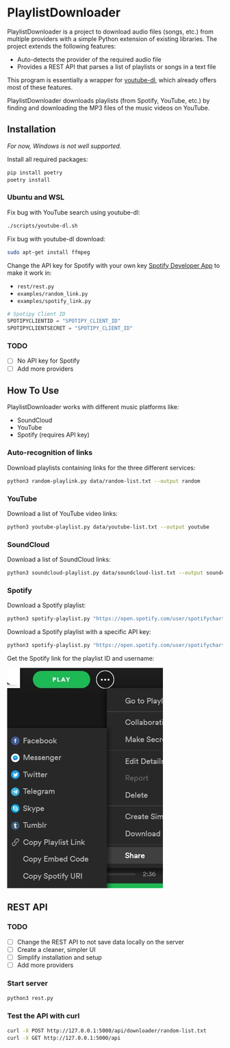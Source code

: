 # PlaylistDownloader

PlaylistDownloader is a project to download audio files (songs, etc.) from multiple providers with a simple Python extension of existing libraries. The project extends the following features:

- Auto-detects the provider of the required audio file
- Provides a REST API that parses a list of playlists or songs in a text file

This program is essentially a wrapper for [youtube-dl](https://github.com/ytdl-org/youtube-dl), which already offers most of these features.

PlaylistDownloader downloads playlists (from Spotify, YouTube, etc.) by finding and downloading the MP3 files of the music videos on YouTube.

## Installation

_For now, Windows is not well supported._

Install all required packages:

```bash
pip install poetry
poetry install
```

### Ubuntu and WSL

Fix bug with YouTube search using youtube-dl:

```bash
./scripts/youtube-dl.sh
```

Fix bug with youtube-dl download:

```bash
sudo apt-get install ffmpeg
```

Change the API key for Spotify with your own key [Spotify Developer App](https://developer.spotify.com/dashboard/login) to make it work in:

- `rest/rest.py`
- `examples/random_link.py`
- `examples/spotify_link.py`

```python
# Spotipy Client ID
SPOTIPYCLIENTID = "SPOTIPY_CLIENT_ID"
SPOTIPYCLIENTSECRET = "SPOTIPY_CLIENT_ID"
```

### TODO

- [ ] No API key for Spotify
- [ ] Add more providers

## How To Use

PlaylistDownloader works with different music platforms like:

- SoundCloud
- YouTube
- Spotify (requires API key)

### Auto-recognition of links

Download playlists containing links for the three different services:

```bash
python3 random-playlink.py data/random-list.txt --output random
```

### YouTube

Download a list of YouTube video links:

```bash
python3 youtube-playlist.py data/youtube-list.txt --output youtube
```

### SoundCloud

Download a list of SoundCloud links:

```bash
python3 soundcloud-playlist.py data/soundcloud-list.txt --output soundcloud
```

### Spotify

Download a Spotify playlist:

```bash
python3 spotify-playlist.py "https://open.spotify.com/user/spotifycharts/playlist/37i9dQZEVXbMDoHDwVN2tF?si=ZBG2E3XeSbGHEH0vZcYYTQ"  --output "Spotify-Playlist"
```

Download a Spotify playlist with a specific API key:

```bash
python3 spotify-playlist.py "https://open.spotify.com/user/spotifycharts/playlist/37i9dQZEVXbMDoHDwVN2tF?si=ZBG2E3XeSbGHEH0vZcYYTQ" --output "Spotify-Playlist" --spotipyid CLIENTID --spotipysecret CLIENTSECRET"
```

Get the Spotify link for the playlist ID and username:

![Get Spotify link for the playlist id](image/spotify_uri.jpg "Spotify URI GET")

## REST API

### TODO

- [ ] Change the REST API to not save data locally on the server
- [ ] Create a cleaner, simpler UI
- [ ] Simplify installation and setup
- [ ] Add more providers

### Start server

```bash
python3 rest.py
```

### Test the API with curl

```bash
curl -X POST http://127.0.0.1:5000/api/downloader/random-list.txt
curl -X GET http://127.0.0.1:5000/api
